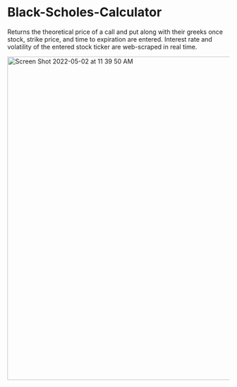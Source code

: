 # Black-Scholes-Calculator
Returns the theoretical price of a call and put along with their greeks once stock, strike price, and time to expiration are entered. Interest rate and volatility of the entered stock ticker are web-scraped in real time.

<img width="734" alt="Screen Shot 2022-05-02 at 11 39 50 AM" src="https://user-images.githubusercontent.com/84414002/166287691-1354c2b1-c840-4a7e-b851-451837884fd3.png">
